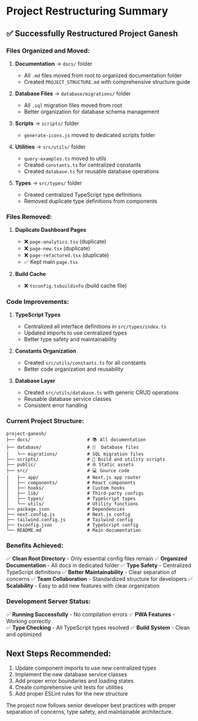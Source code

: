 # Project Restructuring Summary

## ✅ Successfully Restructured Project Ganesh

### Files Organized and Moved:

1. **Documentation** → `docs/` folder
   - All `.md` files moved from root to organized documentation folder
   - Created `PROJECT_STRUCTURE.md` with comprehensive structure guide

2. **Database Files** → `database/migrations/` folder
   - All `.sql` migration files moved from root
   - Better organization for database schema management

3. **Scripts** → `scripts/` folder
   - `generate-icons.js` moved to dedicated scripts folder

4. **Utilities** → `src/utils/` folder
   - `query-examples.ts` moved to utils
   - Created `constants.ts` for centralized constants
   - Created `database.ts` for reusable database operations

5. **Types** → `src/types/` folder
   - Created centralized TypeScript type definitions
   - Removed duplicate type definitions from components

### Files Removed:

1. **Duplicate Dashboard Pages**
   - ❌ `page-analytics.tsx` (duplicate)
   - ❌ `page-new.tsx` (duplicate) 
   - ❌ `page-refactored.tsx` (duplicate)
   - ✅ Kept main `page.tsx`

2. **Build Cache**
   - ❌ `tsconfig.tsbuildinfo` (build cache file)

### Code Improvements:

1. **TypeScript Types**
   - Centralized all interface definitions in `src/types/index.ts`
   - Updated imports to use centralized types
   - Better type safety and maintainability

2. **Constants Organization**
   - Created `src/utils/constants.ts` for all constants
   - Better code organization and reusability

3. **Database Layer**
   - Created `src/utils/database.ts` with generic CRUD operations
   - Reusable database service classes
   - Consistent error handling

### Current Project Structure:

```
project-ganesh/
├── docs/                     # 📚 All documentation
├── database/                 # 🗄️  Database files
│   └── migrations/           # SQL migration files
├── scripts/                  # 🔧 Build and utility scripts
├── public/                   # 🌐 Static assets
├── src/                      # 💻 Source code
│   ├── app/                  # Next.js app router
│   ├── components/           # React components
│   ├── hooks/                # Custom hooks
│   ├── lib/                  # Third-party configs
│   ├── types/                # TypeScript types
│   └── utils/                # Utility functions
├── package.json              # Dependencies
├── next.config.js            # Next.js config
├── tailwind.config.js        # Tailwind config
├── tsconfig.json             # TypeScript config
└── README.md                 # Main documentation
```

### Benefits Achieved:

✅ **Clean Root Directory** - Only essential config files remain
✅ **Organized Documentation** - All docs in dedicated folder
✅ **Type Safety** - Centralized TypeScript definitions
✅ **Better Maintainability** - Clear separation of concerns
✅ **Team Collaboration** - Standardized structure for developers
✅ **Scalability** - Easy to add new features with clear organization

### Development Server Status:

✅ **Running Successfully** - No compilation errors
✅ **PWA Features** - Working correctly  
✅ **Type Checking** - All TypeScript types resolved
✅ **Build System** - Clean and optimized

## Next Steps Recommended:

1. Update component imports to use new centralized types
2. Implement the new database service classes
3. Add proper error boundaries and loading states
4. Create comprehensive unit tests for utilities
5. Add proper ESLint rules for the new structure

The project now follows senior developer best practices with proper separation of concerns, type safety, and maintainable architecture.
